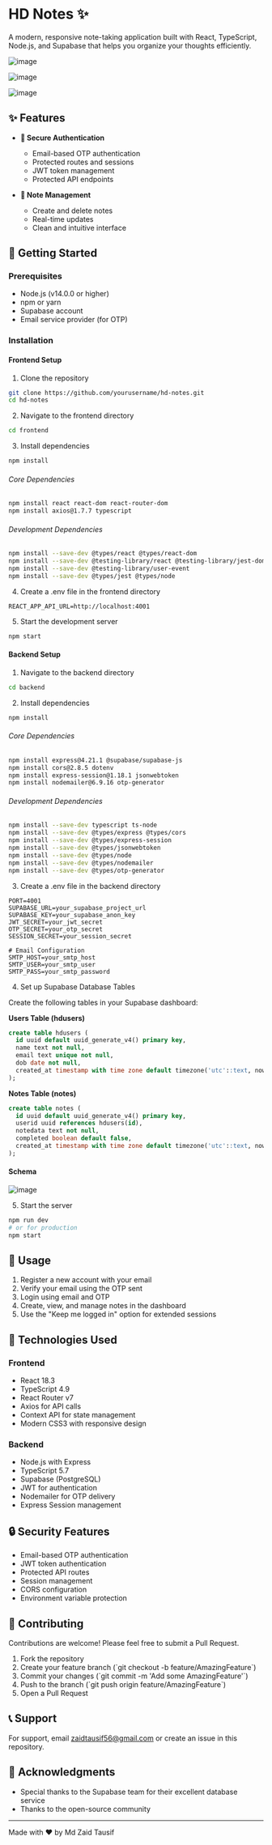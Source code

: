 # HD Notes ✨

A modern, responsive note-taking application built with React, TypeScript, Node.js, and Supabase that helps you organize your thoughts efficiently.

![image](https://github.com/user-attachments/assets/963d2b5a-395a-4d61-b93d-c32ffe3c14f2)

![image](https://github.com/user-attachments/assets/40900e70-64a9-48ce-af56-3ab5cad5c6a9)

![image](https://github.com/user-attachments/assets/d9be36e5-e2b4-44a3-88a0-8e353c620c2b)



## ✨ Features

- **🔐 Secure Authentication**

  - Email-based OTP authentication
  - Protected routes and sessions
  - JWT token management
  - Protected API endpoints

- **📝 Note Management**

  - Create and delete notes
  - Real-time updates
  - Clean and intuitive interface


 
## 🚀 Getting Started

### Prerequisites

- Node.js (v14.0.0 or higher)
- npm or yarn
- Supabase account
- Email service provider (for OTP)

### Installation

#### Frontend Setup

1. Clone the repository

```bash
git clone https://github.com/yourusername/hd-notes.git
cd hd-notes
```

2. Navigate to the frontend directory

```bash
cd frontend
```

3. Install dependencies

```bash
npm install
```

###### Core Dependencies

```bash
npm install react react-dom react-router-dom
npm install axios@1.7.7 typescript
```

###### Development Dependencies

```bash
npm install --save-dev @types/react @types/react-dom
npm install --save-dev @testing-library/react @testing-library/jest-dom
npm install --save-dev @testing-library/user-event
npm install --save-dev @types/jest @types/node
```

4. Create a .env file in the frontend directory

```env
REACT_APP_API_URL=http://localhost:4001
```

5. Start the development server

```bash
npm start
```

#### Backend Setup

1. Navigate to the backend directory

```bash
cd backend
```

2. Install dependencies

```bash
npm install
```

###### Core Dependencies

```bash
npm install express@4.21.1 @supabase/supabase-js
npm install cors@2.8.5 dotenv
npm install express-session@1.18.1 jsonwebtoken
npm install nodemailer@6.9.16 otp-generator
```

###### Development Dependencies

```bash
npm install --save-dev typescript ts-node
npm install --save-dev @types/express @types/cors
npm install --save-dev @types/express-session
npm install --save-dev @types/jsonwebtoken
npm install --save-dev @types/node
npm install --save-dev @types/nodemailer
npm install --save-dev @types/otp-generator
```

3. Create a .env file in the backend directory

```env
PORT=4001
SUPABASE_URL=your_supabase_project_url
SUPABASE_KEY=your_supabase_anon_key
JWT_SECRET=your_jwt_secret
OTP_SECRET=your_otp_secret
SESSION_SECRET=your_session_secret

# Email Configuration
SMTP_HOST=your_smtp_host
SMTP_USER=your_smtp_user
SMTP_PASS=your_smtp_password
```

4. Set up Supabase Database Tables

Create the following tables in your Supabase dashboard:

**Users Table (hdusers)**

```sql
create table hdusers (
  id uuid default uuid_generate_v4() primary key,
  name text not null,
  email text unique not null,
  dob date not null,
  created_at timestamp with time zone default timezone('utc'::text, now())
);
```

**Notes Table (notes)**

```sql
create table notes (
  id uuid default uuid_generate_v4() primary key,
  userid uuid references hdusers(id),
  notedata text not null,
  completed boolean default false,
  created_at timestamp with time zone default timezone('utc'::text, now())
);
```
#### Schema

![image](https://github.com/user-attachments/assets/309aaa94-1bc2-43a9-9b2f-fba7dd94ced8)



5. Start the server

```bash
npm run dev
# or for production
npm start
```

## 🎯 Usage

1. Register a new account with your email
2. Verify your email using the OTP sent
3. Login using email and OTP
4. Create, view, and manage notes in the dashboard
5. Use the "Keep me logged in" option for extended sessions

## 🎨 Technologies Used

### Frontend

- React 18.3
- TypeScript 4.9
- React Router v7
- Axios for API calls
- Context API for state management
- Modern CSS3 with responsive design

### Backend

- Node.js with Express
- TypeScript 5.7
- Supabase (PostgreSQL)
- JWT for authentication
- Nodemailer for OTP delivery
- Express Session management

## 🔒 Security Features

- Email-based OTP authentication
- JWT token authentication
- Protected API routes
- Session management
- CORS configuration
- Environment variable protection

## 🤝 Contributing

Contributions are welcome! Please feel free to submit a Pull Request.

1. Fork the repository
2. Create your feature branch (\`git checkout -b feature/AmazingFeature\`)
3. Commit your changes (\`git commit -m 'Add some AmazingFeature'\`)
4. Push to the branch (\`git push origin feature/AmazingFeature\`)
5. Open a Pull Request

## 📞 Support

For support, email zaidtausif56@gmail.com or create an issue in this repository.

## 🌟 Acknowledgments

- Special thanks to the Supabase team for their excellent database service
- Thanks to the open-source community

---

Made with ❤️ by Md Zaid Tausif
